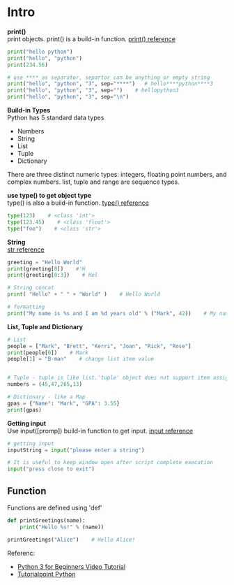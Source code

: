 # Intro
**print()**<br>
print objects. print() is a build-in function. [print() reference](https://docs.python.org/3.6/library/functions.html#print)
```py
print("hello python")
print("hello", "python")
print(234.56)

# use **** as separator, separtor can be anything or empty string
print("hello", "python", "3", sep="****")   # hello****python****3
print("hello", "python", "3", sep="")    # hellopython3
print("hello", "python", "3", sep="\n")
```
**Build-in Types**<br>
Python has 5 standard data types
* Numbers
* String
* List
* Tuple
* Dictionary

There are three distinct numeric types: integers, floating point numbers, and complex numbers.
list, tuple and range are sequence types.

**use type() to get object type**<br> 
type() is also a build-in function. [type() reference](https://docs.python.org/3/library/functions.html#type)
```py
type(123)    # <class 'int'>
type(123.45)    # <class 'float'>
type("foo")    # <class 'str'>
```

**String**<br>
[str reference](https://docs.python.org/3/library/stdtypes.html#text-sequence-type-str)
```py
greeting = "Hello World"
print(greeting[0])    #'H
print(greeting[0:3])    # Hel

# String concat
print( "Hello" + " " + "World" )    # Hello World

# formatting
print("My name is %s and I am %d years old" % ("Mark", 42))    # My name is Mark and I am 42 years old
```

**List, Tuple and Dictionary**<br>
```py
# List
people = ["Mark", "Brett", "Kerri", "Joan", "Rick", "Rose"]
print(people[0])    # Mark
people[1] = "B-man"    # change list item value


# Tuple - tuple is like list.'tuple' object does not support item assignment
numbers = (45,47,265,13)

# Dictionary - like a Map
gpas = {"Name": "Mark", "GPA": 3.55}
print(gpas)
```

**Getting input**<br>
Use input([promp]) build-in function to get input. [input reference](https://docs.python.org/3/library/functions.html#input)
```py
# getting input
inputString = input("please enter a string")

# It is useful to keep window open after script complete execution
input("press close to exit")
```

## Function
Functions are defined using 'def'
```py
def printGreetings(name):
	print("Hello %s!" % (name))

printGreetings("Alice")    # Hello Alice!
```


Referenc:
* [Python 3 for Beginners Video Tutorial](https://www.safaribooksonline.com/library/view/python-3-for/12071LTPPY17/)
* [Tutorialpoint Python](https://www.tutorialspoint.com/python/index.htm)

